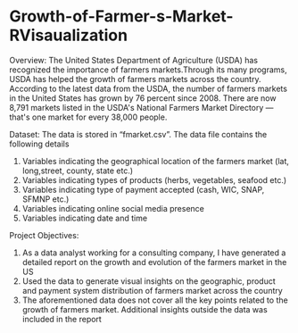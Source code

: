 # Growth-of-Farmer-s-Market-RVisaualization

Overview:
The United States Department of Agriculture (USDA) has recognized the importance of farmers markets.Through its many programs, USDA has helped the growth of farmers markets across the country. According to the latest data from the USDA, the number of farmers markets in the United States has grown by 76 percent since 2008. There are now  8,791 markets listed in the USDA's National Farmers Market Directory — that's one market for every 38,000 people. 

Dataset:
The data is stored in “fmarket.csv”. The data file contains the following details
1. Variables indicating the geographical location of the farmers market (lat, long,street, county, state etc.)
2. Variables indicating types of products (herbs, vegetables, seafood etc.)
3. Variables indicating type of payment accepted (cash, WIC, SNAP, SFMNP etc.)
4. Variables indicating online social media presence
5. Variables indicating date and time

Project Objectives:
1. As a data analyst working for a consulting company, I have generated a detailed report on the growth and evolution of the farmers market in the US
2. Used the data to generate visual insights on the geographic, product and payment system distribution of farmers market across the country
3. The aforementioned data does not cover all the key points related to the growth of farmers market. Additional insights outside the data was included in the report
